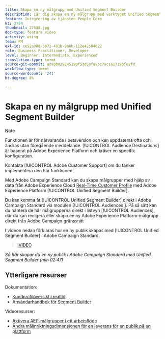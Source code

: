```yaml
---
title: Skapa en ny målgrupp med Unified Segment Builder
description: Lär dig skapa en ny målgrupp med verktyget Unified Segment Builder
feature: Integrering av tjänsten People Core
kt: 2754
thumbnail: 27638.jpg
doc-type: feature video
activity: using
team: PM
exl-id: ce52a988-5072-401b-9a8b-112e42504022
role: Business Practitioner, Developer
level: Beginner, Intermediate, Experienced
translation-type: tm+mt
source-git-commit: ada0b029245190f53d58fa93c79c161719bfe9fd
workflow-type: tm+mt
source-wordcount: '241'
ht-degree: 8%

---
```


# Skapa en ny målgrupp med Unified Segment Builder

>[!NOTE]
>
>Funktionen är för närvarande i betaversion och kan uppdateras ofta och ändras utan föregående meddelande. [!UICONTROL Audience Destinations] är baserat på Adobe Experience Platform och kräver en specifik konfiguration.
>
>Kontakta [!UICONTROL Adobe Customer Support] om du tänker implementera den här funktionen.

Med Adobe Campaign Standard kan du skapa målgrupper med hjälp av data från Adobe Experience Cloud [Real-Time Customer Profile](https://docs.adobe.com/content/help/en/platform-learn/tutorials/profiles/understanding-the-real-time-customer-profile.html) med Adobe Experience Platform [!UICONTROL Unified Segment Builder].

Du kan komma åt [!UICONTROL Unified Segment Builder] direkt i Adobe Campaign Standard via modulen [!UICONTROL Audiences ]. På så sätt kan du hantera de här målgrupperna direkt i listvyn [!UICONTROL Audiences], där du kan redigera eller skapa en ny Adobe Experience Platform-målgrupp direkt från Adobe Campaign gränssnitt

I videon nedan förklaras hur en ny publik skapas med [!UICONTROL Unified Segment Builder] i Adobe Campaign Standard.

>[!VIDEO](https://video.tv.adobe.com/v/27638?quality=12)

*Så här skapar du en ny publik i Adobe Campaign Standard med Unified Segment Builder (min 02:47)*

## Ytterligare resurser

Dokumentation:

* [Kundprofilöversikt i realtid](https://www.adobe.io/apis/experienceplatform/home/profile-identity-segmentation/profile-identity-segmentation-services.html#!api-specification/markdown/narrative/technical_overview/unified_profile_architectural_overview/unified_profile_architectural_overview.md)
* [Användarhandbok för Segment Builder](https://www.adobe.io/apis/experienceplatform/home/profile-identity-segmentation/profile-identity-segmentation-services.html#!api-specification/markdown/narrative/technical_overview/segmentation/segment-builder-guide.md)

Videoresurser:

* [Aktivera AEP-målgrupper i ett arbetsflöde](/help/profiles-and-audiences/audience-destinations/activating-aep-audiences.md)
* [Ändra målinriktningsdimensionen för en leverans för en publik på en plattform](/help/profiles-and-audiences/audience-destinations/changing-targeting-dimension.md)
